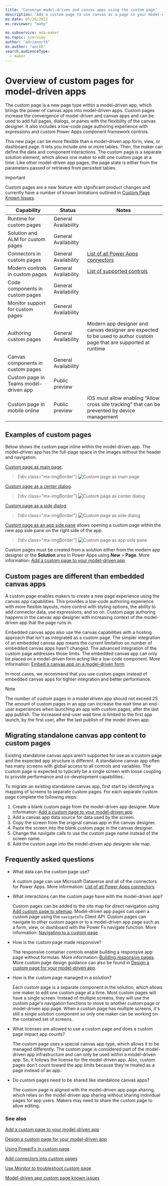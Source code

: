 ```yaml
---
title: "Converge model-driven and canvas apps using the custom page"
description: "Add a custom page to use canvas as a page in your model-driven app" 
ms.date: 05/26/2022
ms.reviewer: "matp"

ms.subservice: mda-maker
ms.topic: overview
author: "adrianorth"
ms.author: "aorth"
search.audienceType: 
  - maker
---
```

# Overview of custom pages for model-driven apps

The custom page is a new page type within a model-driven app, which brings the power of canvas apps into model-driven apps. Custom pages increase the convergence of model-driven and canvas apps and can be used to add full pages, dialogs, or panes with the flexibility of the canvas designer. It also includes a low-code page authoring experience with expressions and custom Power Apps component framework controls.  

This new page can be more flexible than a model-driven app form, view, or dashboard page. It lets you include one or more tables. Then, the maker can define the data and component interactions. The custom page is a separate solution element, which allows one maker to edit one custom page at a time. Like other model-driven app pages, the page state is either from the parameters passed or retrieved from persisted tables.

> [!IMPORTANT]
> Custom pages are a new feature with significant product changes and currently have a number of known limitations outlined in [Custom Page Known Issues](model-app-page-issues.md).

| Capability | Status | Notes |
| -- | -- | -- |
| Runtime for custom pages | General Availability |
| Solution and ALM for custom pages | General Availability |
| Connectors in custom pages | General Availability | [List of all Power Apps connectors](/connectors/connector-reference/connector-reference-powerapps-connectors) |
| Modern controls in custom pages | General Availability | [List of supported controls](design-page-for-model-app.md#supported-controls-in-a-custom-page)
| Code components in custom pages | General Availability |
| Monitor support for custom pages | General Availability |
| Authoring custom pages | General Availability | Modern app designer and canvas designer are expected to be used to author custom page that are supported at runtime |
| Canvas components in custom pages | General Availability |
| Custom page in Teams model-driven app | Public preview |
| Custom page in mobile online | Public preview | iOS must allow enabling “Allow cross site tracking” that can be prevented by device management |

## Examples of custom pages

Below shows the custom page inline within the model-driven app. The model-driven app has the full-page space in the images without the header and navigation.

[Custom page as main page](add-page-to-model-app.md).

  > [!div class="mx-imgBorder"]
  > ![Custom page as main page](media/model-app-page-overview/page-inline-model-app.png "Custom page as main page")

[Custom page as a center dialog](/powerapps/developer/model-driven-apps/clientapi/navigate-to-custom-page-examples#open-as-a-centered-dialog).

  > [!div class="mx-imgBorder"]
  > ![Custom page as center dialog](media/model-app-page-overview/page-center-dialog-model-app.png "Custom page as center dialog")

[Custom page as a side dialog](/powerapps/developer/model-driven-apps/clientapi/navigate-to-custom-page-examples#open-as-a-side-dialog).

  > [!div class="mx-imgBorder"]
  > ![Custom page as side dialog](media/model-app-page-overview/page-side-dialog-model-app.png "Custom page as side dialog")
  > 

[Custom page as an app side pane](/powerapps/developer/model-driven-apps/clientapi/create-app-side-panes) allows opening a custom page within the new app side pane on the right side of the app.

  > [!div class="mx-imgBorder"]
  > ![Custom page as app side pane](media/model-app-page-overview/page-app-side-pane-model-app.png "Custom page as app side pane")
  > 

Custom pages must be created from a solution either from the modern app designer or the **Solution** area in Power Apps using **New** > **Page**. More information: [Add a custom page to your model-driven app](add-page-to-model-app.md)

## Custom pages are different than embedded canvas apps

A custom page enables makers to create a new page experience using the canvas app capabilities. This provides a low-code authoring experience with more flexible layouts, more control with styling options, the ability to add connector data, use expressions, and so on. Custom page authoring happens in the canvas app designer with increasing context of the model-driven app that the page runs in.

Embedded canvas apps also use the canvas capabilities with a hosting approach that isn't as integrated as a custom page. The simpler integration of an embedded canvas app means the current limitation on number of embedded canvas apps hasn't changed. The advanced integration of the custom page addresses those limits. The embedded canvas app can only be placed on a model-driven form acting like a low-code component. More information: [Embed a canvas app on a model-driven form](embed-canvas-app-in-form.md).

In most cases, we recommend that you use custom pages instead of embedded canvas apps for tighter integration and better performance. 

>[!Note]
> The number of custom pages in a model driven app should not exceed 25. The amount of custom pages in an app can increase the wait time an end-user experiences when launching an app with custom pages, after the last app publish. The increased end-user wait time is limited to the first app launch, by the first user, after the last publish of the model driven app.

## Migrating standalone canvas app content to custom pages

Existing standalone canvas apps aren't supported for use as a custom page and the expected app structure is different. A standalone canvas app often has many screens with global access to all controls and variables. The custom page is expected to typically be a single screen with loose coupling to provide performance and co-development capabilities.

To migrate an existing standalone canvas app, first start by identifying a mapping of screens to separate custom pages. For each separate custom page complete the following steps:

1. Create a blank custom page from the model-driven app designer. More information: [Add a custom page to your model-driven app](add-page-to-model-app.md)
1. Add a canvas app data source for data used by the screen.
1. Copy the screen from the original canvas app in the canvas designer.
1. Paste the screen into the blank custom page in the canvas designer.
1. Change the navigate calls to use the custom page name instead of the screen name.
1. Add the custom page into the model-driven app designer site map.

## Frequently asked questions

* What data can the custom page use?

  A custom page can use Microsoft Dataverse and all of the connectors for Power Apps. More information: [List of all Power Apps connectors](/connectors/connector-reference/connector-reference-powerapps-connectors).

* What interactions can the custom page have with the model-driven app?

  Custom pages can be added to the site map for direct navigation using [Add custom page to sitemap](add-page-to-model-app.md#add-an-existing-custom-page-into-a-site-map). Model-driven app pages can open a custom page using the `navigateTo` Client API. Custom pages can navigate to other custom pages or to a model-driven app page such as a form, view, or dashboard with the Power Fx navigate function. More information: [Navigating to a custom page](page-powerfx-in-model-app.md#navigating-to-a-custom-page)

* How is the custom page made responsive?

  The responsive container controls enable building a responsive app page without formulas. More information: [Building responsive pages](../canvas-apps/build-responsive-apps.md).  More custom page design guidance can also be found in [Design a custom page for your model-driven app](design-page-for-model-app.md).

* How is the custom page managed in a solution?

  Each custom page is a separate component in the solution, which allows one maker to edit one custom page at a time. Most custom pages will have a single screen. Instead of multiple screens, they will use the custom page's navigation functions to move to another custom page or model-driven app page. When a custom page has multiple screens, it's still a single solution component so only one maker can be working on the contained set of screens.

* What licenses are allowed to use a custom page and does a custom page impact app counts?

  The custom page uses a special canvas app type, which allows it to be managed differently. The custom page is considered part of the model-driven app infrastructure and can only be used within a model-driven app. So, it follows the license for the model-driven app. Also, custom pages don't count toward the app limits because they're treated as a page instead of an app.

* Do custom pages need to be shared like standalone canvas apps?

  The custom page is aligned with the model-driven app page sharing, which relies on the model-driven app sharing without sharing individual pages for app users. Makers may need to share the custom page to allow editing.

### See also

[Add a custom page to your model-driven app](add-page-to-model-app.md)

[Design a custom page for your model-driven app](design-page-for-model-app.md)

[Using PowerFx in custom page](page-powerfx-in-model-app.md)

[Add connectors into custom pages](../canvas-apps/add-data-connection.md)

[Use Monitor to troubleshoot custom page](monitor-page-checker.md)

[Model-driven app custom page known issues](model-app-page-issues.md)
